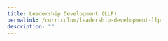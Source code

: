```yaml
---
title: Leadership Development (LLP)
permalink: /curriculum/leadership-development-llp
description: ""
---
```


